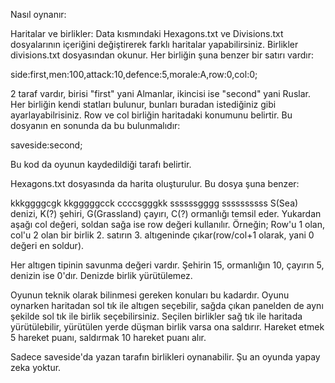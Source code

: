 Nasıl oynanır:

Haritalar ve birlikler:
Data kısmındaki Hexagons.txt ve Divisions.txt dosyalarının içeriğini değiştirerek farklı haritalar yapabilirsiniz. Birlikler divisions.txt dosyasından okunur.
Her birliğin şuna benzer bir satırı vardır:

side:first,men:100,attack:10,defence:5,morale:A,row:0,col:0;

2 taraf vardır, birisi "first" yani Almanlar, ikincisi ise "second" yani Ruslar. Her birliğin kendi statları bulunur, bunları buradan istediğiniz gibi ayarlayabilrisiniz.
Row ve col birliğin haritadaki konumunu belirtir. Bu dosyanın en sonunda da bu bulunmalıdır:

saveside:second;

Bu kod da oyunun kaydedildiği tarafı belirtir.


Hexagons.txt dosyasında da harita oluşturulur. Bu dosya şuna benzer:

kkkggggcgk
kkgggggcck
ccccsgggkk
ssssssgggg
ssssssssss
S(Sea) denizi, K(?) şehiri, G(Grassland) çayırı, C(?) ormanlığı temsil eder. Yukardan aşağı col değeri, soldan sağa ise row değeri kullanılır. Örneğin;
Row'u 1 olan, col'u 2 olan bir birlik 2. satırın 3. altıgeninde çıkar(row/col+1 olarak, yani 0 değeri en soldur).

Her altıgen tipinin savunma değeri vardır. Şehirin 15, ormanlığın 10, çayırın 5, denizin ise 0'dır. Denizde birlik yürütülemez.

Oyunun teknik olarak bilinmesi gereken konuları bu kadardır. Oyunu oynarken haritadan sol tık ile altıgen seçebilir, sağda çıkan panelden de aynı şekilde sol tık ile birlik seçebilirsiniz.
Seçilen birlikler sağ tık ile haritada yürütülebilir, yürütülen yerde düşman birlik varsa ona saldırır. Hareket etmek 5 hareket puanı, saldırmak 10 hareket puanı alır.

Sadece saveside'da yazan tarafın birlikleri oynanabilir. Şu an oyunda yapay zeka yoktur.
